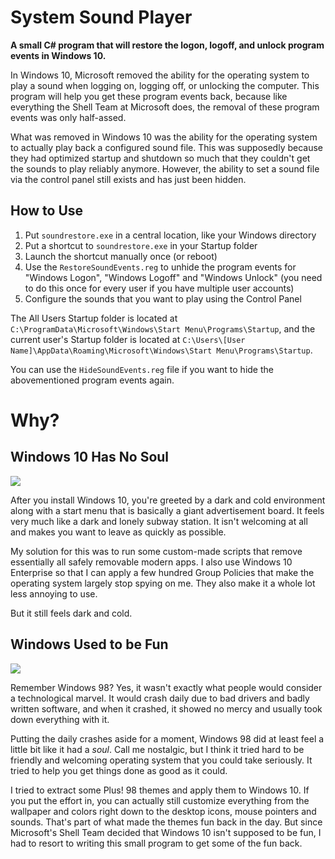 # System Sound Player
**A small C# program that will restore the logon, logoff, and unlock program events in Windows 10.**

In Windows 10, Microsoft removed the ability for the operating system to play a sound when logging on, logging off, or unlocking the computer. This program will help you get these program events back, because like everything the Shell Team at Microsoft does, the removal of these program events was only half-assed.

What was removed in Windows 10 was the ability for the operating system to actually play back a configured sound file. This was supposedly because they had optimized startup and shutdown so much that they couldn't get the sounds to play reliably anymore. However, the ability to set a sound file via the control panel still exists and has just been hidden.

## How to Use
1. Put `soundrestore.exe` in a central location, like your Windows directory
1. Put a shortcut to `soundrestore.exe` in your Startup folder
1. Launch the shortcut manually once (or reboot)
1. Use the `RestoreSoundEvents.reg` to unhide the program events for "Windows Logon", "Windows Logoff" and "Windows Unlock" (you need to do this once for every user if you have multiple user accounts)
1. Configure the sounds that you want to play using the Control Panel

The All Users Startup folder is located at `C:\ProgramData\Microsoft\Windows\Start Menu\Programs\Startup`, and the current user's Startup folder is located at `C:\Users\[User Name]\AppData\Roaming\Microsoft\Windows\Start Menu\Programs\Startup`.

You can use the `HideSoundEvents.reg` file if you want to hide the abovementioned program events again.

# Why?
## Windows 10 Has No Soul
![](https://i.ibb.co/Cbw576Y/W10-Laptop-Start-Mini-Start-16x9-en-US-042315.png)

After you install Windows 10, you're greeted by a dark and cold environment along with a start menu that is basically a giant advertisement board. It feels very much like a dark and lonely subway station. It isn't welcoming at all and makes you want to leave as quickly as possible.

My solution for this was to run some custom-made scripts that remove essentially all safely removable modern apps. I also use Windows 10 Enterprise so that I can apply a few hundred Group Policies that make the operating system largely stop spying on me. They also make it a whole lot less annoying to use.

But it still feels dark and cold.

## Windows Used to be Fun
![](https://i.ibb.co/D19Gr94/Annotation-2020-10-16-150202.jpg)

Remember Windows 98? Yes, it wasn't exactly what people would consider a technological marvel. It would crash daily due to bad drivers and badly written software, and when it crashed, it showed no mercy and usually took down everything with it.

Putting the daily crashes aside for a moment, Windows 98 did at least feel a little bit like it had a *soul*. Call me nostalgic, but I think it tried hard to be friendly and welcoming operating system that you could take seriously. It tried to help you get things done as good as it could.

I tried to extract some Plus! 98 themes and apply them to Windows 10. If you put the effort in, you can actually still customize everything from the wallpaper and colors right down to the desktop icons, mouse pointers and sounds.  That's part of what made the themes fun back in the day. But since Microsoft's Shell Team decided that Windows 10 isn't supposed to be fun, I had to resort to writing this small program to get some of the fun back.
